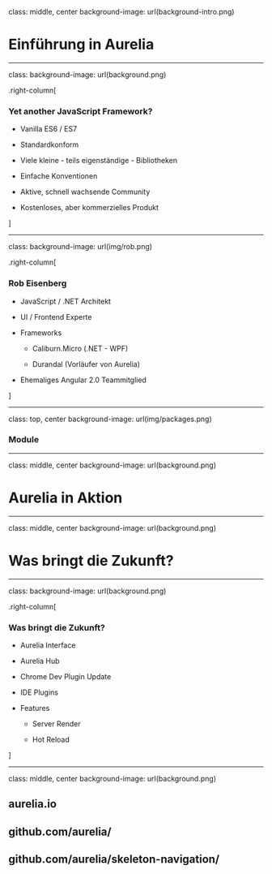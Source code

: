 class: middle, center
background-image: url(background-intro.png)

# Einführung in Aurelia

---
class:
background-image: url(background.png)

.right-column[

### Yet another JavaScript Framework?

* Vanilla ES6 / ES7

* Standardkonform

* Viele kleine - teils eigenständige - Bibliotheken

* Einfache Konventionen

* Aktive, schnell wachsende Community

* Kostenloses, aber kommerzielles Produkt

]

---

class:
background-image: url(img/rob.png)

.right-column[

### Rob Eisenberg

* JavaScript / .NET Architekt

* UI / Frontend Experte

* Frameworks

  * Caliburn.Micro (.NET - WPF)

  * Durandal (Vorläufer von Aurelia)

* Ehemaliges Angular 2.0 Teammitglied

]

---

class: top, center
background-image: url(img/packages.png)

### Module

---

class: middle, center
background-image: url(background.png)

# Aurelia in Aktion

---

class: middle, center
background-image: url(background.png)

# Was bringt die Zukunft?

---

class:
background-image: url(background.png)

.right-column[

### Was bringt die Zukunft?

* Aurelia Interface

* Aurelia Hub

* Chrome Dev Plugin Update

* IDE Plugins

* Features

  * Server Render

  * Hot Reload

]

---

class: middle, center
background-image: url(background.png)

## aurelia.io

## github.com/aurelia/

## github.com/aurelia/skeleton-navigation/
